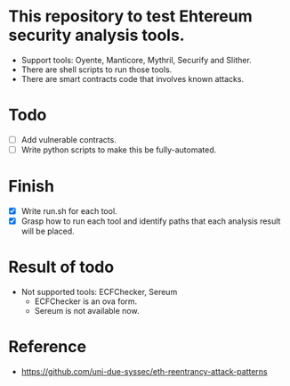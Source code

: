 # This repository to test Ehtereum security analysis tools.
- Support tools: Oyente, Manticore, Mythril, Securify and Slither.
- There are shell scripts to run those tools.
- There are smart contracts code that involves known attacks.

# Todo
- [ ] Add vulnerable contracts.
- [ ] Write python scripts to make this be fully-automated.

# Finish
- [x] Write run.sh for each tool.
- [x] Grasp how to run each tool and identify paths that each analysis result will be placed.

# Result of todo
- Not supported tools: ECFChecker, Sereum
  - ECFChecker is an ova form.
  - Sereum is not available now. 

# Reference
- https://github.com/uni-due-syssec/eth-reentrancy-attack-patterns

